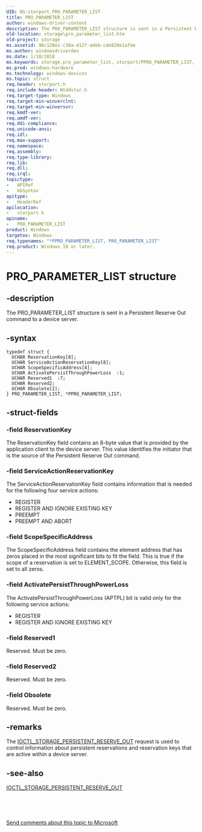 ```yaml
---
UID: NS:storport.PRO_PARAMETER_LIST
title: PRO_PARAMETER_LIST
author: windows-driver-content
description: The PRO_PARAMETER_LIST structure is sent in a Persistent Reserve Out command to a device server.
old-location: storage\pro_parameter_list.htm
old-project: storage
ms.assetid: 96c128e1-c38a-412f-adeb-cde820e1af4e
ms.author: windowsdriverdev
ms.date: 1/10/2018
ms.keywords: storage.pro_parameter_list, storport/PPRO_PARAMETER_LIST, PPRO_PARAMETER_LIST structure pointer [Storage Devices], PPRO_PARAMETER_LIST, PRO_PARAMETER_LIST, *PPRO_PARAMETER_LIST, structs-general_7481edb0-cc60-44b9-abcc-80bf0f79fbae.xml, PRO_PARAMETER_LIST structure [Storage Devices], storport/PRO_PARAMETER_LIST
ms.prod: windows-hardware
ms.technology: windows-devices
ms.topic: struct
req.header: storport.h
req.include-header: Ntddstor.h
req.target-type: Windows
req.target-min-winverclnt: 
req.target-min-winversvr: 
req.kmdf-ver: 
req.umdf-ver: 
req.ddi-compliance: 
req.unicode-ansi: 
req.idl: 
req.max-support: 
req.namespace: 
req.assembly: 
req.type-library: 
req.lib: 
req.dll: 
req.irql: 
topictype:
-	APIRef
-	kbSyntax
apitype:
-	HeaderDef
apilocation:
-	storport.h
apiname:
-	PRO_PARAMETER_LIST
product: Windows
targetos: Windows
req.typenames: "*PPRO_PARAMETER_LIST, PRO_PARAMETER_LIST"
req.product: Windows 10 or later.
---
```


# PRO_PARAMETER_LIST structure


## -description


The PRO_PARAMETER_LIST structure is sent in a Persistent Reserve Out command to a device server.


## -syntax


````
typedef struct {
  UCHAR ReservationKey[8];
  UCHAR ServiceActionReservationKey[8];
  UCHAR ScopeSpecificAddress[4];
  UCHAR ActivatePersistThroughPowerLoss  :1;
  UCHAR Reserved1  :7;
  UCHAR Reserved2;
  UCHAR Obsolete[2];
} PRO_PARAMETER_LIST, *PPRO_PARAMETER_LIST;
````


## -struct-fields




### -field ReservationKey

The ReservationKey field contains an 8-byte value that is provided by the application client to the device server. This value identifies the initiator that is the source of the Persistent Reserve Out command.


### -field ServiceActionReservationKey

The ServiceActionReservationKey field contains information that is needed for the following four service actions:
<ul>
<li>
REGISTER

</li>
<li>
REGISTER AND IGNORE EXISTING KEY

</li>
<li>
PREEMPT

</li>
<li>
PREEMPT AND ABORT

</li>
</ul>

### -field ScopeSpecificAddress

The ScopeSpecificAddress field contains the element address that has zeros placed in the most significant bits to fit the field. This is true if the scope of a reservation is set to ELEMENT_SCOPE. Otherwise, this field is set to all zeros.


### -field ActivatePersistThroughPowerLoss

The ActivatePersistThroughPowerLoss (APTPL) bit is valid only for the following service actions:
<ul>
<li>
REGISTER

</li>
<li>
REGISTER AND IGNORE EXISTING KEY

</li>
</ul>

### -field Reserved1

Reserved. Must be zero.


### -field Reserved2

Reserved. Must be zero.


### -field Obsolete

Reserved. Must be zero.


## -remarks


The <a href="..\ntddstor\ni-ntddstor-ioctl_storage_persistent_reserve_out.md">IOCTL_STORAGE_PERSISTENT_RESERVE_OUT</a> request is used to control information about persistent reservations and reservation keys that are active within a device server.



## -see-also

<a href="..\ntddstor\ni-ntddstor-ioctl_storage_persistent_reserve_out.md">IOCTL_STORAGE_PERSISTENT_RESERVE_OUT</a>

 

 

<a href="mailto:wsddocfb@microsoft.com?subject=Documentation%20feedback [storage\storage]:%20PRO_PARAMETER_LIST structure%20 RELEASE:%20(1/10/2018)&amp;body=%0A%0APRIVACY STATEMENT%0A%0AWe use your feedback to improve the documentation. We don't use your email address for any other purpose, and we'll remove your email address from our system after the issue that you're reporting is fixed. While we're working to fix this issue, we might send you an email message to ask for more info. Later, we might also send you an email message to let you know that we've addressed your feedback.%0A%0AFor more info about Microsoft's privacy policy, see http://privacy.microsoft.com/en-us/default.aspx." title="Send comments about this topic to Microsoft">Send comments about this topic to Microsoft</a>

